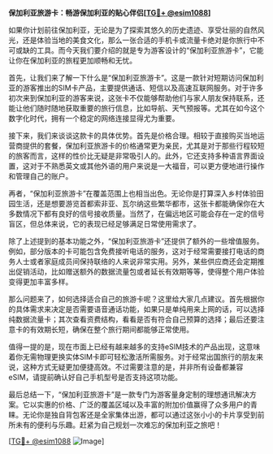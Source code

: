 **保加利亚旅游卡：畅游保加利亚的贴心伴侣[[TG💪+ @esim1088](https://t.me/s/esim1088)]**

如果你计划前往保加利亚，无论是为了探索其悠久的历史遗迹、享受壮丽的自然风光，还是体验当地的美食文化，那么一张合适的手机卡或流量卡绝对是你旅行中不可或缺的工具。而今天我们要介绍的就是专为游客设计的“保加利亚旅游卡”，它能让你在保加利亚的旅程更加顺畅和无忧。

首先，让我们来了解一下什么是“保加利亚旅游卡”。这是一款针对短期访问保加利亚的游客推出的SIM卡产品，主要提供通话、短信以及高速互联网服务。对于许多初次来到保加利亚的游客来说，这张卡不仅能够帮助他们与家人朋友保持联系，还能让他们随时随地获取重要的旅行信息，比如导航、天气预报等。尤其在如今这个数字化时代，拥有一个稳定的网络连接显得尤为重要。

接下来，我们来谈谈这款卡的具体优势。首先是价格合理。相较于直接购买当地运营商提供的套餐，保加利亚旅游卡的价格通常更为亲民，尤其是对于那些行程较短的旅客而言，这样的性价比无疑是非常吸引人的。此外，它还支持多种语言界面设置，这对于不熟悉英文或其他外语的用户来说是一大福音，可以更方便地进行操作和管理自己的账户。

再者，“保加利亚旅游卡”在覆盖范围上也相当出色。无论你是打算深入乡村体验田园生活，还是想要游览首都索非亚、瓦尔纳这些繁华都市，这张卡都能确保你在大多数情况下都有良好的信号接收质量。当然了，在偏远地区可能会存在一定的信号盲区，但总体来说，它的表现已经足够满足日常使用需求了。

除了上述提到的基本功能之外，“保加利亚旅游卡”还提供了额外的一些增值服务。例如，部分版本的卡可能包含免费接听电话的服务，这对于经常需要接打电话的商务人士或者家庭成员间保持联络的人来说非常实用。另外，某些供应商还会定期推出促销活动，比如赠送额外的数据流量包或者延长有效期等等，使得整个用户体验变得更加丰富多样。

那么问题来了，如何选择适合自己的旅游卡呢？这里给大家几点建议。首先根据你的具体需求来决定是否需要语音通话功能，如果只是单纯用来上网的话，可以选择纯数据流量卡；其次查看资费结构，看看是否有符合自己预算的选择；最后还要注意卡的有效期长短，确保在整个旅行期间都能够正常使用。

值得一提的是，现在市面上已经有越来越多的支持eSIM技术的产品出现，这意味着你无需物理更换实体SIM卡即可轻松激活所需服务。对于经常出国旅行的朋友来说，这种方式无疑更加便捷高效。不过需要注意的是，并非所有设备都兼容eSIM，请提前确认好自己手机型号是否支持这项功能。

最后总结一下，“保加利亚旅游卡”是一款专门为游客量身定制的理想通讯解决方案。它以实惠的价格、广泛的覆盖区域以及丰富的附加价值赢得了众多用户的青睐。无论你是独自背包客还是全家集体出游，都可以通过这张小小的卡片享受到前所未有的便利与乐趣。赶紧为自己规划一次难忘的保加利亚之旅吧！

[[TG💪+ @esim1088](https://t.me/s/esim1088) ![Image](https://i.postimg.cc/4NQfJmqS/Snipaste-2025-05-13-00-14-12.png)]